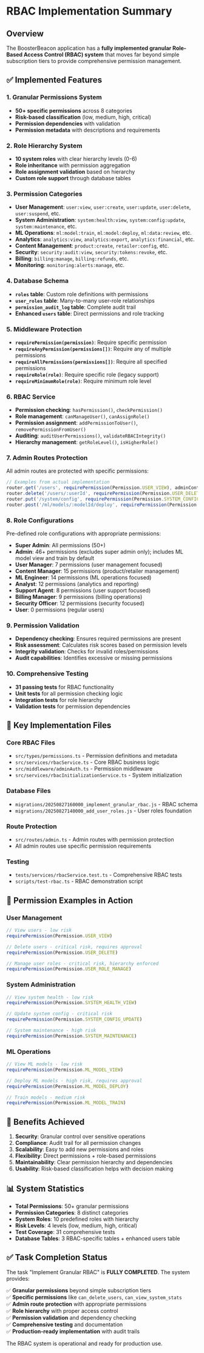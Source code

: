 # RBAC Implementation Summary

## Overview

The BoosterBeacon application has a **fully implemented granular Role-Based Access Control (RBAC) system** that moves far beyond simple subscription tiers to provide comprehensive permission management.

## ✅ Implemented Features

### 1. Granular Permissions System
- **50+ specific permissions** across 8 categories
- **Risk-based classification** (low, medium, high, critical)
- **Permission dependencies** with validation
- **Permission metadata** with descriptions and requirements

### 2. Role Hierarchy System
- **10 system roles** with clear hierarchy levels (0-6)
- **Role inheritance** with permission aggregation
- **Role assignment validation** based on hierarchy
- **Custom role support** through database tables

### 3. Permission Categories
- **User Management**: `user:view`, `user:create`, `user:update`, `user:delete`, `user:suspend`, etc.
- **System Administration**: `system:health:view`, `system:config:update`, `system:maintenance`, etc.
- **ML Operations**: `ml:model:train`, `ml:model:deploy`, `ml:data:review`, etc.
- **Analytics**: `analytics:view`, `analytics:export`, `analytics:financial`, etc.
- **Content Management**: `product:create`, `retailer:config`, etc.
- **Security**: `security:audit:view`, `security:tokens:revoke`, etc.
- **Billing**: `billing:manage`, `billing:refunds`, etc.
- **Monitoring**: `monitoring:alerts:manage`, etc.

### 4. Database Schema
- **`roles` table**: Custom role definitions with permissions
- **`user_roles` table**: Many-to-many user-role relationships
- **`permission_audit_log` table**: Complete audit trail
- **Enhanced `users` table**: Direct permissions and role tracking

### 5. Middleware Protection
- **`requirePermission(permission)`**: Require specific permission
- **`requireAnyPermission(permissions[])`**: Require any of multiple permissions
- **`requireAllPermissions(permissions[])`**: Require all specified permissions
- **`requireRole(role)`**: Require specific role (legacy support)
- **`requireMinimumRole(role)`**: Require minimum role level

### 6. RBAC Service
- **Permission checking**: `hasPermission()`, `checkPermission()`
- **Role management**: `canManageUser()`, `canAssignRole()`
- **Permission assignment**: `addPermissionToUser()`, `removePermissionFromUser()`
- **Auditing**: `auditUserPermissions()`, `validateRBACIntegrity()`
- **Hierarchy management**: `getRoleLevel()`, `isHigherRole()`

### 7. Admin Routes Protection
All admin routes are protected with specific permissions:
```typescript
// Examples from actual implementation
router.get('/users', requirePermission(Permission.USER_VIEW), adminController.getUsers);
router.delete('/users/:userId', requirePermission(Permission.USER_DELETE), adminController.deleteUser);
router.put('/system/config', requirePermission(Permission.SYSTEM_CONFIG_UPDATE), adminController.updateSystemConfig);
router.post('/ml/models/:modelId/deploy', requirePermission(Permission.ML_MODEL_DEPLOY), adminController.deployMLModel);
```

### 8. Role Configurations
Pre-defined role configurations with appropriate permissions:
- **Super Admin**: All permissions (50+)
- **Admin**: 46+ permissions (excludes super admin only); includes ML model view and train by default
- **User Manager**: 7 permissions (user management focused)
- **Content Manager**: 15 permissions (product/retailer management)
- **ML Engineer**: 14 permissions (ML operations focused)
- **Analyst**: 12 permissions (analytics and reporting)
- **Support Agent**: 8 permissions (user support focused)
- **Billing Manager**: 9 permissions (billing operations)
- **Security Officer**: 12 permissions (security focused)
- **User**: 0 permissions (regular users)

### 9. Permission Validation
- **Dependency checking**: Ensures required permissions are present
- **Risk assessment**: Calculates risk scores based on permission levels
- **Integrity validation**: Checks for invalid roles/permissions
- **Audit capabilities**: Identifies excessive or missing permissions

### 10. Comprehensive Testing
- **31 passing tests** for RBAC functionality
- **Unit tests** for all permission checking logic
- **Integration tests** for role hierarchy
- **Validation tests** for permission dependencies

## 🔧 Key Implementation Files

### Core RBAC Files
- `src/types/permissions.ts` - Permission definitions and metadata
- `src/services/rbacService.ts` - Core RBAC business logic
- `src/middleware/adminAuth.ts` - Permission middleware
- `src/services/rbacInitializationService.ts` - System initialization

### Database Files
- `migrations/20250827160000_implement_granular_rbac.js` - RBAC schema
- `migrations/20250827140000_add_user_roles.js` - User roles foundation

### Route Protection
- `src/routes/admin.ts` - Admin routes with permission protection
- All admin routes use specific permission requirements

### Testing
- `tests/services/rbacService.test.ts` - Comprehensive RBAC tests
- `scripts/test-rbac.ts` - RBAC demonstration script

## 🎯 Permission Examples in Action

### User Management
```typescript
// View users - low risk
requirePermission(Permission.USER_VIEW)

// Delete users - critical risk, requires approval
requirePermission(Permission.USER_DELETE)

// Manage user roles - critical risk, hierarchy enforced
requirePermission(Permission.USER_ROLE_MANAGE)
```

### System Administration
```typescript
// View system health - low risk
requirePermission(Permission.SYSTEM_HEALTH_VIEW)

// Update system config - critical risk
requirePermission(Permission.SYSTEM_CONFIG_UPDATE)

// System maintenance - high risk
requirePermission(Permission.SYSTEM_MAINTENANCE)
```

### ML Operations
```typescript
// View ML models - low risk
requirePermission(Permission.ML_MODEL_VIEW)

// Deploy ML models - high risk, requires approval
requirePermission(Permission.ML_MODEL_DEPLOY)

// Train models - medium risk
requirePermission(Permission.ML_MODEL_TRAIN)
```

## 🚀 Benefits Achieved

1. **Security**: Granular control over sensitive operations
2. **Compliance**: Audit trail for all permission changes
3. **Scalability**: Easy to add new permissions and roles
4. **Flexibility**: Direct permissions + role-based permissions
5. **Maintainability**: Clear permission hierarchy and dependencies
6. **Usability**: Risk-based classification helps with decision making

## 📊 System Statistics

- **Total Permissions**: 50+ granular permissions
- **Permission Categories**: 8 distinct categories
- **System Roles**: 10 predefined roles with hierarchy
- **Risk Levels**: 4 levels (low, medium, high, critical)
- **Test Coverage**: 31 comprehensive tests
- **Database Tables**: 3 RBAC-specific tables + enhanced users table

## ✅ Task Completion Status

The task "Implement Granular RBAC" is **FULLY COMPLETED**. The system provides:

✅ **Granular permissions** beyond simple subscription tiers  
✅ **Specific permissions** like `can_delete_users`, `can_view_system_stats`  
✅ **Admin route protection** with appropriate permissions  
✅ **Role hierarchy** with proper access control  
✅ **Permission validation** and dependency checking  
✅ **Comprehensive testing** and documentation  
✅ **Production-ready implementation** with audit trails  

The RBAC system is operational and ready for production use.
